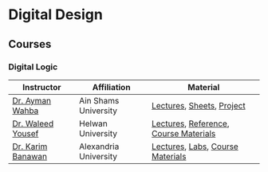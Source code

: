 # Digital Design
## Courses
### Digital Logic 
| Instructor | Affiliation | Material |
| ------------- | ------------- | ------------- |
| [Dr. Ayman Wahba](https://www.linkedin.com/in/ayman-wahba-a8661a6/)  | Ain Shams University  | [Lectures](https://www.youtube.com/playlist?list=PLBt5ZQGn4YKTD2mVI1eBwAVR1gsqpWkwg), [Sheets](https://drive.google.com/drive/folders/12UeIoxlNAUl6HHyeVsIsW0T9RDRUZ4u1?fbclid=IwAR2nMn1cPCxkjxyySOS-qeEJfU5Pu_6HPQnukfjlwo1oOWkd-_5Hz52eZis), [Project](https://drive.google.com/drive/folders/1s5MosT41mBLJQygD_XwOPDtJ-Zpq9RJ5?fbclid=IwAR2nMn1cPCxkjxyySOS-qeEJfU5Pu_6HPQnukfjlwo1oOWkd-_5Hz52eZis) |
| [Dr. Waleed Yousef](https://www.facebook.com/DrWaleedAYousef)  | Helwan University  | [Lectures](https://www.youtube.com/playlist?list=PLoK2Lr1miEm8b6Vv5zAfsbMEPZ1C7fCQw), [Reference](https://docs.google.com/file/d/0B8-drkZsESDnN2NmYTQxYjQtYTMwZi00N2IzLTkxNjgtZjI1NTZiN2FjNDli/edit?resourcekey=0-Yk8bAsCt9I5epBNFTG8KMQ), [Course Materials](https://github.com/DrWaleedAYousef/Teaching/tree/master/DigitalDesign) |
| [Dr. Karim Banawan](https://www.linkedin.com/in/karim-banawan-1102a314/)  | Alexandria University  | [Lectures](https://www.youtube.com/playlist?list=PL7GqrInXz8moRB4y9iN2JT3QpgsoD2Zza), [Labs](https://www.youtube.com/playlist?list=PLsQ4C4Z7-AFaTfqPflnFQQicTU79_BLr0), [Course Materials](https://drive.google.com/drive/u/0/folders/1CT3oWHsunNCM3ZEyQA5ugd-Kk01echEe?fbclid=IwAR2mSm2xIb-D3Rf9KQoCnuPqgLNuWBs4I2JBeWfrhkRHh10YDxARt__6wVA) |

